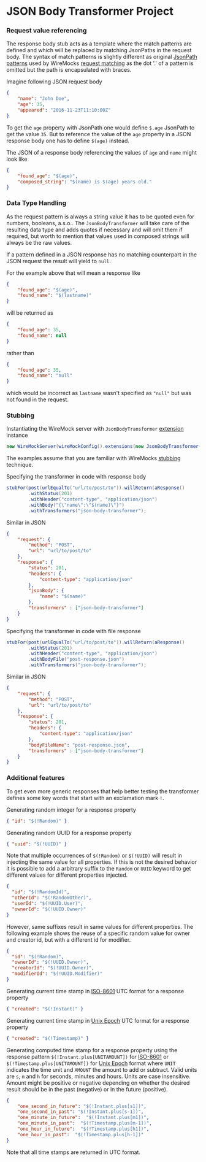 
# JSON Body Transformer Project

### Request value referencing

The response body stub acts as a template where the match patterns are defined and which will be replaced by matching JsonPaths in the request body.
The syntax of match patterns is slightly different as original [JsonPath patterns](http://goessner.net/articles/JsonPath/) used by WireMocks [request matching](http://wiremock.org/docs/request-matching/) as the dot '.' of a pattern is omitted but the path is encapsulated with braces.

Imagine following JSON request body
```JSON
{
    "name": "John Doe",
    "age": 35,
    "appeared": "2016-11-23T11:10:00Z"
}
```
To get the `age` property with JsonPath one would define `$.age` JsonPath to get the value `35`. But to reference the value of the `age` property in a JSON response body one has to define `$(age)` instead.

The JSON of a response body referencing the values of `age` and `name` might look like

```JSON
{
    "found_age": "$(age)",
    "composed_string": "$(name) is $(age) years old."
}
``` 

### Data Type Handling

As the request pattern is always a string value it has to be quoted even for numbers, booleans, a.s.o.. The `JsonBodyTransformer` will take care of the resulting data type and adds quotes if necessary and will omit them if required, but worth to mention that values used in composed strings will always be the raw values.

If a pattern defined in a JSON response has no matching counterpart in the JSON request the result will yield to `null`.

For the example above that will mean a response like
```JSON
{
    "found_age": "$(age)",
    "found_name": "$(lastname)"
}
```
will be returned as
```JSON
{
    "found_age": 35,
    "found_name": null
}
```
rather than
```JSON
{
    "found_age": 35,
    "found_name": "null"
}
```
which would be incorrect as `lastname` wasn't specified as `"null"` but was not found in the request.

### Stubbing
Instantiating the WireMock server with `JsonBodyTransformer` [extension](http://wiremock.org/docs/extending-wiremock/) instance
```java
new WireMockServer(wireMockConfig().extensions(new JsonBodyTransformer()));
```

The examples assume that you are familiar with WireMocks [stubbing](http://wiremock.org/docs/stubbing/) technique.

Specifying the transformer in code with response body
```java
stubFor(post(urlEqualTo("url/to/post/to")).willReturn(aResponse()
        .withStatus(201)
        .withHeader("content-type", "application/json")
        .withBody("{\"name\":\"$(name)\"}")
        .withTransformers("json-body-transformer");
```
Similar in JSON
```JSON
{
    "request": {
        "method": "POST",
        "url": "url/to/post/to"
    },
    "response": {
        "status": 201,
        "headers": {
            "content-type": "application/json"
        },
        "jsonBody": {
            "name": "$(name)"
        },
		"transformers" : ["json-body-transformer"]
    }
}
```

Specifying the transformer in code with file response
```java
stubFor(post(urlEqualTo("url/to/post/to")).willReturn(aResponse()
        .withStatus(201)
        .withHeader("content-type", "application/json")
        .withBodyFile("post-response.json")
        .withTransformers("json-body-transformer");
```
Similar in JSON
```JSON
{
    "request": {
        "method": "POST",
        "url": "url/to/post/to"
    },
    "response": {
        "status": 201,
        "headers": {
            "content-type": "application/json"
        },
        "bodyFileName": "post-response.json",
		"transformers" : ["json-body-transformer"]
    }
}
```

### Additional features
To get even more generic responses that help better testing the transformer defines some key words that start with an exclamation mark `!`.

Generating random integer for a response property
```JSON
{ "id": "$(!Random)" }
```

Generating random UUID for a response property
```JSON
{ "uuid": "$(!UUID)" }
```

Note that multiple occurrences of `$(!Random)` or `$(!UUID)` will result in injecting the same value for all properties. If this is not the desired behavior it is possible to add a arbitrary suffix to the `Random` or `UUID` keyword to get different values for different properties injected.
```JSON
{
  "id": "$(!RandomId)",
  "otherId": "$(!RandomOther)",
  "userId": "$(!UUID.User)",
  "ownerId": "$(!UUID.Owner)"
}
```
However, same suffixes result in same values for different properties. The following example shows the reuse of a specific random value for owner and creator id, but with a different id for modifier.
```JSON
{
  "id": "$(!Random)",
  "ownerId": "$(!UUID.Owner)",
  "creatorId": "$(!UUID.Owner)",
  "modifierId": "$(!UUID.Modifier)"
}
```

Generating current time stamp in [ISO-8601](https://en.wikipedia.org/wiki/ISO_8601) UTC format for a response property
```JSON
{ "created": "$(!Instant)" }
```

Generating current time stamp in [Unix Epoch](https://en.wikipedia.org/wiki/Unix_time) UTC format for a response property
```JSON
{ "created": "$(!Timestamp)" }
```

Generating computed time stamp for a response property using the response pattern `$(!Instant.plus[UNITAMOUNT])` for [ISO-8601](https://en.wikipedia.org/wiki/ISO_8601) or `$(!Timestamp.plus[UNITAMOUNT])` for [Unix Epoch](https://en.wikipedia.org/wiki/Unix_time) format where `UNIT` indicates the time unit and `AMOUNT` the amount to add or subtract. Valid units are `s`, `m` and `h` for seconds, minutes and hours. Units are case insensitive. Amount might be positive or negative depending on whether the desired result should be in the past (negative) or in the future (positive).
```JSON
{
    "one_second_in_future": "$(!Instant.plus[s1])",
    "one_second_in_past": "$(!Instant.plus[s-1])",
    "one_minute_in_future":  "$(!Instant.plus[m1])",
    "one_minute_in_past":  "$(!Timestamp.plus[m-1])",
    "one_hour_in_future":  "$(!Timestamp.plus[h1])",
    "one_hour_in_past":  "$(!Timestamp.plus[h-1])"
}
```

Note that all time stamps are returned in UTC format.


